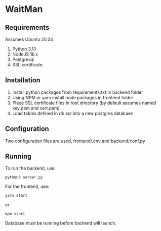 # WaitMan
## Requirements
Assumes Ubuntu 20.04
 1. Python 3.10
 2. NodeJS 16.x
 3. Postgresql
 4. SSL certificate
## Installation
 1. Install python packages from requirements.txt in backend folder
 2. Using NPM or yarn install node packages in frontend folder
 3. Place SSL certificate files in root directory (by default assumes named key.pem and cert.pem)
 4. Load tables defined in db.sql into a new postgres database
## Configuration
Two configuration files are used, frontend/.env and backend/conf.py
## Running
To run the backend, use:

    python3 server.py
 For the frontend, use:
 

    yarn start
or

    npm start
Database must be running before backend will launch.